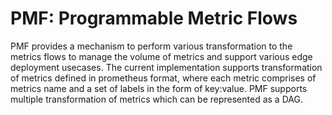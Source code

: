 # PMF: Programmable Metric Flows

PMF provides a mechanism to perform various transformation to the metrics flows to manage the volume of metrics and support various edge deployment usecases.
The current implementation supports transformation of metrics defined in prometheus format, where each metric comprises of metrics name and a set of labels in the form of key:value. PMF supports multiple transformation of metrics which can be represented as a DAG.
